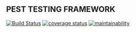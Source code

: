 ## PEST TESTING FRAMEWORK

[![Build Status](https://travis-ci.org/jmusila/pest-testing.svg?branch=develop)](https://travis-ci.org/jmusila/pest-testing) [![coverage status](https://coveralls.io/repos/github/jmusila/pest-testing/badge.svg?branch=develop)](https://coveralls.io/github/jmusila/pest-testing?branch=develop) [![maintainability](https://api.codeclimate.com/v1/badges/70667b079cf1fec1cdf3/maintainability)](https://codeclimate.com/github/jmusila/pest-testing/maintainability)